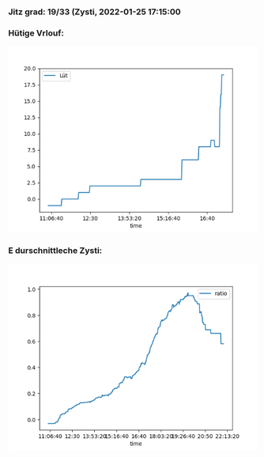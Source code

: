 ### Jitz grad: 19/33 (Zysti, 2022-01-25 17:15:00

### Hütige Vrlouf:
![Graph](Today.png)

### E durschnittleche Zysti:
![Graph](Zysti.png)